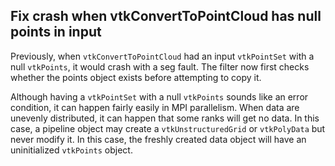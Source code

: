 ## Fix crash when vtkConvertToPointCloud has null points in input

Previously, when `vtkConvertToPointCloud` had an input `vtkPointSet`
with a null `vtkPoints`, it would crash with a seg fault. The filter now
first checks whether the points object exists before attempting to copy
it.

Although having a `vtkPointSet` with a null `vtkPoints` sounds like an
error condition, it can happen fairly easily in MPI parallelism. When
data are unevenly distributed, it can happen that some ranks will get no
data. In this case, a pipeline object may create a `vtkUnstructuredGrid`
or `vtkPolyData` but never modify it. In this case, the freshly created
data object will have an uninitialized `vtkPoints` object.
